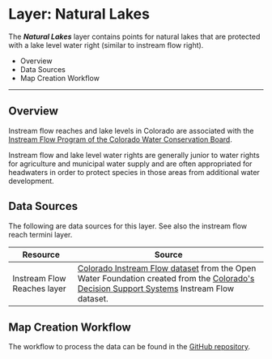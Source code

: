 # Layer: Natural Lakes #

The ***Natural Lakes*** layer contains points for natural lakes
that are protected with a lake level water right (similar to instream flow right).

*   Overview
*   Data Sources
*   Map Creation Workflow

---

## Overview ##

Instream flow reaches and lake levels in Colorado are associated with the
[Instream Flow Program of the Colorado Water Conservation Board](https://cwcb.colorado.gov/focus-areas/ecosystem-health/instream-flow-program).

Instream flow and lake level water rights are generally junior to water rights for agriculture and municipal water supply
and are often appropriated for headwaters in order to protect species in those areas from additional water development.

## Data Sources ##

The following are data sources for this layer.
See also the instream flow reach termini layer.

| **Resource** | **Source** |
| -- | -- |
| Instream Flow Reaches layer | [Colorado Instream Flow dataset](https://data.openwaterfoundation.org/state/co/cwcb/instream-flow/) from the Open Water Foundation created from the [Colorado's Decision Support Systems](https://www.colorado.gov/pacific/cdss/gis-data-category) Instream Flow dataset. |

## Map Creation Workflow ##

The workflow to process the data can be found in the
[GitHub repository](https://github.com/OpenWaterFoundation/owf-infomapper-co-big-thompson/tree/master/workflow/BasinEntities/Environment-InstreamFlowReaches).
